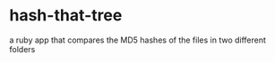 hash-that-tree
==============

a ruby app that compares the MD5 hashes of the files in two different folders 